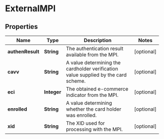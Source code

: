 

# ExternalMPI


## Properties

Name | Type | Description | Notes
------------ | ------------- | ------------- | -------------
**authenResult** | **String** | The authentication result available from the MPI. |  [optional]
**cavv** | **String** | A value determining the cardholder verification value supplied by the card scheme. |  [optional]
**eci** | **Integer** | The obtained e-commerce indicator from the MPI. |  [optional]
**enrolled** | **String** | A value determining whether the card holder was enrolled. |  [optional]
**xid** | **String** | The XID used for processing with the MPI. |  [optional]



